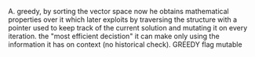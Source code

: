 A. greedy, by sorting the vector space now he obtains mathematical properties over it
which later exploits by traversing the structure with a pointer used to keep track of the current solution and mutating it on every iteration. 
the "most efficient decistion" it can make only using the information it has on context (no historical check).
GREEDY flag mutable
